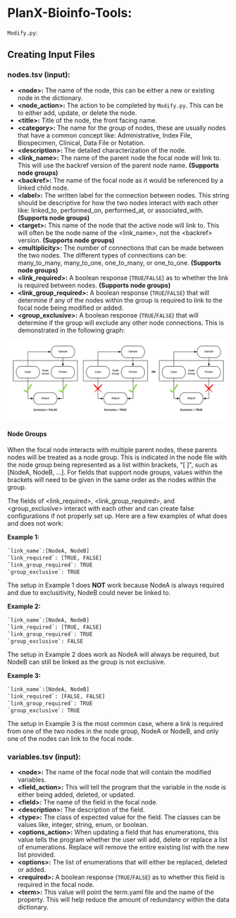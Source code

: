 # PlanX-Bioinfo-Tools:

`Modify.py`:

## Creating Input Files

### nodes.tsv (input):

* __<node\>:__ The name of the node, this can be either a new or existing node in the dictionary.
* __<node_action\>:__ The action to be completed by `Modify.py`. This can be to either add, update, or delete the node.
* __<title\>:__  Title of the node, the front facing name.
* __<category\>:__ The name for the group of nodes, these are usually nodes that have a common concept like: Administrative, Index File, Biospecimen, Clinical, Data File or Notation.
* __<description\>:__ The detailed characterization of the node.
* __<link_name\>:__ The name of the parent node the focal node will link to. This will use the backref version of the parent node name. **(Supports node groups)**
* __<backref\>:__ The name of the focal node as it would be referenced by a linked child node.
* __<label\>:__ The written label for the connection between nodes. This string should be descriptive for how the two nodes interact with each other like: linked_to, performed_on, performed_at, or associated_with. **(Supports node groups)**
* __<target\>:__ This name of the node that the active node will link to. This will often be the node name of the <link_name\>, not the <backref\> version. **(Supports node groups)**
* __<multiplicity\>:__ The number of connections that can be made between the two nodes. The different types of connections can be: many_to_many, many_to_one, one_to_many, or one_to_one. **(Supports node groups)**
* __<link_required\>:__ A boolean response (`TRUE`/`FALSE`) as to whether the link is required between nodes. **(Supports node groups)**
* __<link_group_required\>:__ A boolean response (`TRUE`/`FALSE`) that will determine if any of the nodes within the group is required to link to the focal node being modified or added.
* __<group_exclusive\>:__ A boolean response (`TRUE`/`FALSE`) that will determine if the group will exclude any other node connections. This is demonstrated in the following graph:

[![Node Group](Node_Group.png)](Node_Group.png "Click to see the full image.")

#### Node Groups

When the focal node interacts with multiple parent nodes, these parents nodes will be treated as a node group. This is indicated in the node file with the node group being represented as a list within brackets, "[ ]", such as [NodeA, NodeB, ...]. For fields that support node groups, values within the brackets will need to be given in the same order as the nodes within the group.

The fields of <link_required\>, <link_group_required\>, and <group_exclusive\> interact with each other and can create false configurations if not properly set up. Here are a few examples of what does and does not work:

__Example 1:__
```
`link_name`:[NodeA, NodeB]
`link_required`: [TRUE, FALSE]
`link_group_required`: TRUE
`group_exclusive`: TRUE
```
The setup in Example 1 does __NOT__ work because NodeA is always required and due to exclusitivity, NodeB could never be linked to.

__Example 2:__
```
`link_name`:[NodeA, NodeB]
`link_required`: [TRUE, FALSE]
`link_group_required`: TRUE
`group_exclusive`: FALSE
```

The setup in Example 2 does work as NodeA will always be required, but NodeB can still be linked as the group is not exclusive.

__Example 3:__
```
`link_name`:[NodeA, NodeB]
`link_required`: [FALSE, FALSE]
`link_group_required`: TRUE
`group_exclusive`: TRUE
```

The setup in Example 3 is the most common case, where a link is required from one of the two nodes in the node group, NodeA or NodeB, and only one of the nodes can link to the focal node.

### variables.tsv (input):

* __<node\>:__ The name of the focal node that will contain the modified variables.
* __<field_action\>:__ This will tell the program that the variable in the node is either being added, deleted, or updated.
* __<field\>:__ The name of the field in the focal node.
* __<description\>:__ The description of the field.
* __<type\>:__ The class of expected value for the field. The classes can be values like, integer, string, enum, or boolean.
* __<options_action\>:__ When updating a field that has enumerations, this value tells the program whether the user will add, delete or replace a list of enumerations. Replace will remove the entire existing list with the new list provided.
* __<options\>:__ The list of enumerations that will either be replaced, deleted or added.
* __<required\>:__ A boolean response (`TRUE`/`FALSE`) as to whether this field is required in the focal node.
* __<term\>:__ This value will point the term.yaml file and the name of the property. This will help reduce the amount of redundancy within the data dictionary.
